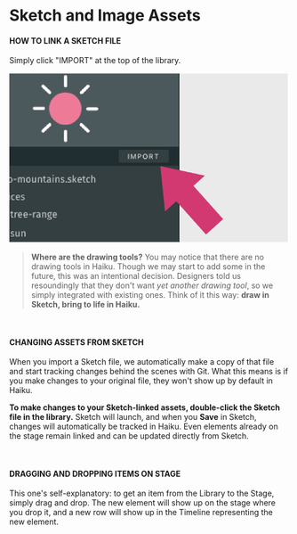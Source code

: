 # Sketch and Image Assets

#### HOW TO LINK A SKETCH FILE

Simply click "IMPORT" at the top of the library.

![](/assets/library-import.png)


> **Where are the drawing tools?**
> You may notice that there are no drawing tools in Haiku.  Though we may start to add some in the future, this was an intentional decision.  Designers told us resoundingly that they don't want _yet another drawing tool_, so we simply integrated with existing ones.  Think of it this way:  **draw in Sketch, bring to life in Haiku.**

<br>

#### CHANGING ASSETS FROM SKETCH

When you import a Sketch file, we automatically make a copy of that file and start tracking changes behind the scenes with Git.  What this means is if you make changes to your original file, they won't show up by default in Haiku.

**To make changes to your Sketch-linked assets, double-click the Sketch file in the library.**  Sketch will launch, and when you **Save** in Sketch, changes will automatically be tracked in Haiku.  Even elements already on the stage remain linked and can be updated directly from Sketch.

<br>

#### DRAGGING AND DROPPING ITEMS ON STAGE

This one's self-explanatory:  to get an item from the Library to the Stage, simply drag and drop.  The new element will show up on the stage where you drop it, and a new row will show up in the Timeline representing the new element.

